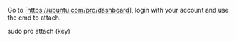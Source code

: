 Go to [https://ubuntu.com/pro/dashboard], login with your account and use the cmd to attach.

sudo pro attach (key)

